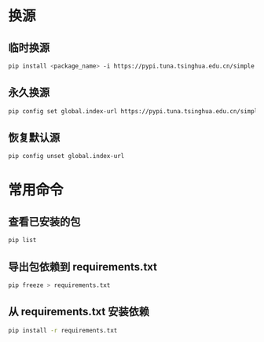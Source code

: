 # 换源

## 临时换源

```bash
pip install <package_name> -i https://pypi.tuna.tsinghua.edu.cn/simple
```

## 永久换源

```bash
pip config set global.index-url https://pypi.tuna.tsinghua.edu.cn/simple/
```

## 恢复默认源

```bash
pip config unset global.index-url
```

# 常用命令

## 查看已安装的包

```bash
pip list
```

## 导出包依赖到 requirements.txt

```bash
pip freeze > requirements.txt
```

## 从 requirements.txt 安装依赖

```bash
pip install -r requirements.txt
```
